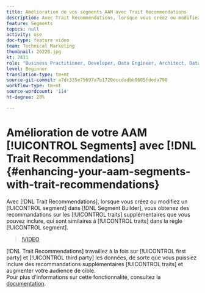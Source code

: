 ```yaml
---
title: Amélioration de vos segments AAM avec Trait Recommendations
description: Avec Trait Recommendations, lorsque vous créez ou modifiez un segment dans Segment Builder, vous obtenez des recommandations sur les caractéristiques supplémentaires que vous pouvez inclure et qui sont similaires aux caractéristiques de la règle de segment.
feature: Segments
topics: null
activity: use
doc-type: feature video
team: Technical Marketing
thumbnail: 26228.jpg
kt: 2431
role: "Business Practitioner, Developer, Data Engineer, Architect, Data Architect, Administrator, Leader"
level: Beginner
translation-type: tm+mt
source-git-commit: a7dc335e75697a7b1720eccdadbb9605fdeda798
workflow-type: tm+mt
source-wordcount: '114'
ht-degree: 28%

---
```



# Amélioration de votre AAM [!UICONTROL Segments] avec [!DNL Trait Recommendations] {#enhancing-your-aam-segments-with-trait-recommendations}

Avec [!DNL Trait Recommendations], lorsque vous créez ou modifiez un [!UICONTROL segment] dans [!DNL Segment Builder], vous obtenez des recommandations sur les [!UICONTROL traits] supplémentaires que vous pouvez inclure, qui sont similaires à [!UICONTROL traits] dans la règle [!UICONTROL segment].

>[!VIDEO](https://video.tv.adobe.com/v/26228/?quality=12)

[!DNL Trait Recommendations] travaillez à la fois sur  [!UICONTROL first party] et  [!UICONTROL third party] les données, de sorte que vous puissiez inclure des recommandations supplémentaires  [!UICONTROL traits] et augmenter votre audience de cible.\
Pour plus d&#39;informations sur cette fonctionnalité, consultez la [documentation](https://experiencecloud.adobe.com/resources/help/en_US/aam/trait-recommendations.html).